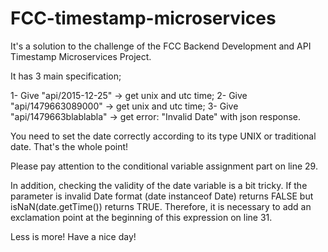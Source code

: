 # FCC-timestamp-microservices
It's a solution to the challenge of the FCC Backend Development and API Timestamp Microservices Project.

It has 3 main specification; 

1- Give "api/2015-12-25" -> get unix and utc time; 
2- Give "api/1479663089000" -> get  unix and utc time; 
3- Give "api/1479663blablabla" -> get error: "Invalid Date" with json response.  

You need to set the date correctly according to its type UNIX or traditional date. That's the whole point!  

Please pay attention to the conditional variable assignment part on line 29.

In addition, checking the validity of the date variable is a bit tricky.  If the parameter is invalid Date format (date instanceof Date) returns FALSE but isNaN(date.getTime()) returns TRUE. Therefore, it is necessary to add an exclamation point at the beginning of this expression on line 31.  

Less is more! Have a nice day!
